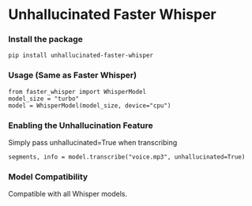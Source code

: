 
# Unhallucinated Faster Whisper

### Install the package
```
pip install unhallucinated-faster-whisper
```
### Usage (Same as Faster Whisper)
```
from faster_whisper import WhisperModel 
model_size = "turbo"
model = WhisperModel(model_size, device="cpu")  
```

### Enabling the Unhallucination Feature 
Simply pass unhallucinated=True when transcribing
```
segments, info = model.transcribe("voice.mp3", unhallucinated=True)
```

### Model Compatibility

Compatible with all Whisper models.

